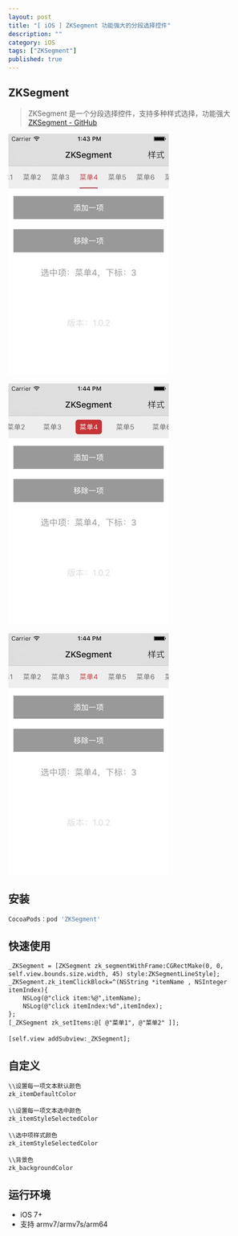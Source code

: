 ```yaml
---
layout: post
title: "[ iOS ] ZKSegment 功能强大的分段选择控件"
description: ""
category: iOS
tags: ["ZKSegment"]
published: true
---
```


## ZKSegment

> ZKSegment 是一个分段选择控件，支持多种样式选择，功能强大
[ZKSegment - GitHub](https://github.com/WangWenzhuang/ZKSegment)

![demo1](/images/post/2015-10-25-ios-zksegment/1.png)

![demo2](/images/post/2015-10-25-ios-zksegment/2.png)

![demo3](/images/post/2015-10-25-ios-zksegment/3.png)

## 安装

```bash
CocoaPods：pod 'ZKSegment'
```

## 快速使用

```objc
_ZKSegment = [ZKSegment zk_segmentWithFrame:CGRectMake(0, 0, self.view.bounds.size.width, 45) style:ZKSegmentLineStyle];
_ZKSegment.zk_itemClickBlock=^(NSString *itemName , NSInteger itemIndex){
    NSLog(@"click item:%@",itemName);
    NSLog(@"click itemIndex:%d",itemIndex);
};
[_ZKSegment zk_setItems:@[ @"菜单1", @"菜单2" ]];

[self.view addSubview:_ZKSegment];
```

## 自定义

```objc
\\设置每一项文本默认颜色
zk_itemDefaultColor

\\设置每一项文本选中颜色
zk_itemStyleSelectedColor

\\选中项样式颜色
zk_itemStyleSelectedColor

\\背景色
zk_backgroundColor
```

## 运行环境

* iOS 7+
* 支持 armv7/armv7s/arm64